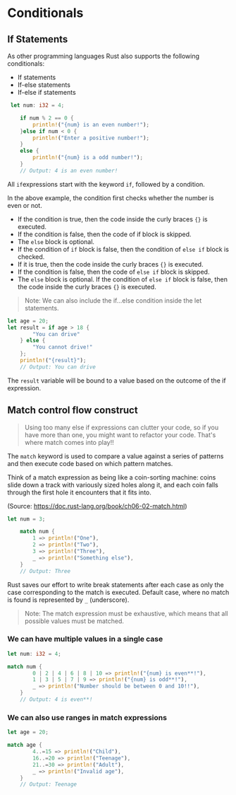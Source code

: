 # Conditionals

## If Statements

As other programming languages Rust also supports the following conditionals:

- If statements
- If-else statements
- If-else if statements

```rust
 let num: i32 = 4;

    if num % 2 == 0 {
        println!("{num} is an even number!");
    }else if num < 0 {
        println!("Enter a positive number!");
    }
    else {
        println!("{num} is a odd number!");
    }
    // Output: 4 is an even number!
```

All `if`expressions start with the keyword `if`, followed by a condition.

In the above example, the condition first checks whether the number is even or not.

- If the condition is true, then the code inside the curly braces `{}` is executed.
- If the condition is false, then the code of if block is skipped.
- The `else` block is optional.
- If the condition of `if` block is false, then the condition of `else if` block is checked.
- If it is true, then the code inside the curly braces `{}` is executed.
- If the condition is false, then the code of `else if` block is skipped.
- The `else` block is optional. If the condition of `else if` block is false, then the code inside the curly braces `{}` is executed.

> Note: We can also include the if...else condition inside the let statements.

```rust
let age = 20;
let result = if age > 18 {
        "You can drive"
    } else {
        "You cannot drive!"
    };
    println!("{result}");
    // Output: You can drive
```

The `result` variable will be bound to a value based on the outcome of the if expression.

## Match control flow construct

> Using too many else if expressions can clutter your code, so if you have more than one, you might want to refactor your code. That's where match comes into play!!

The `match` keyword is used to compare a value against a series of patterns and then execute code based on which pattern matches.

Think of a match expression as being like a coin-sorting machine: coins slide down a track with variously sized holes along it, and each coin falls through the first hole it encounters that it fits into.

(Source: https://doc.rust-lang.org/book/ch06-02-match.html)

```rust
let num = 3;

    match num {
        1 => println!("One"),
        2 => println!("Two"),
        3 => println!("Three"),
        _ => println!("Something else"),
    }
    // Output: Three
```

Rust saves our effort to write break statements after each case as only the case corresponding
to the match is executed. Default case, where no match is found is represented by `_` (underscore).

> Note: The match expression must be exhaustive, which means that all possible values must be matched.

### We can have multiple values in a single case

```rust
let num: i32 = 4;

match num {
        0 | 2 | 4 | 6 | 8 | 10 => println!("{num} is even**!"),
        1 | 3 | 5 | 7 | 9 => println!("{num} is odd**!"),
        _ => println!("Number should be between 0 and 10!!"),
    }
    // Output: 4 is even**!
```

### We can also use ranges in match expressions

```rust
let age = 20;

match age {
        4..=15 => println!("Child"),
        16..=20 => println!("Teenage"),
        21..=30 => println!("Adult"),
        _ => println!("Invalid age"),
    }
    // Output: Teenage
```

